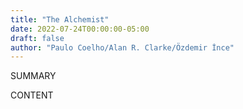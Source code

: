 ```yaml
---
title: "The Alchemist"
date: 2022-07-24T00:00:00-05:00
draft: false
author: "Paulo Coelho/Alan R. Clarke/Özdemir İnce"
---
```


SUMMARY

<!--more-->

CONTENT